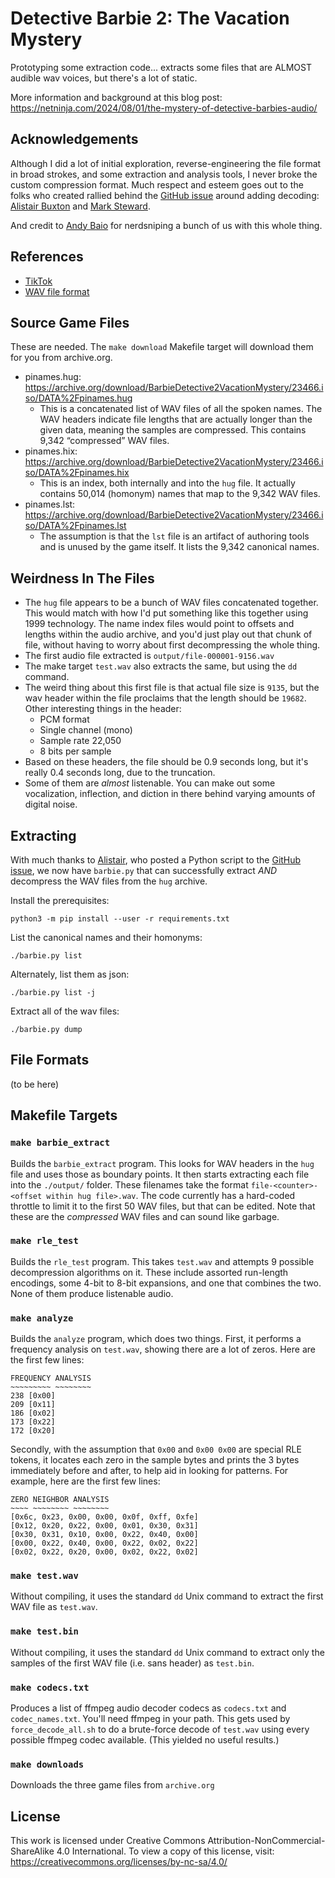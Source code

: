 # Detective Barbie 2: The Vacation Mystery

Prototyping some extraction code... extracts some files that are ALMOST audible wav voices, but there's a lot of static.

More information and background at this blog post: <https://netninja.com/2024/08/01/the-mystery-of-detective-barbies-audio/>

## Acknowledgements

Although I did a lot of initial exploration, reverse-engineering the file format in broad strokes, and some extraction and analysis tools, I never broke the custom compression format. Much respect and esteem goes out to the folks who created rallied behind the [GitHub issue](https://github.com/BrianEnigma/BarbieExtract/issues/1) around adding decoding: [Alistair Buxton](https://github.com/ali1234) and [Mark Steward](https://github.com/marksteward).

And credit to [Andy Baio](https://waxy.org) for nerdsniping a bunch of us with this whole thing.

## References

- [TikTok](https://www.tiktok.com/t/ZTNQ1jY9S/)
- [WAV file format](https://docs.fileformat.com/audio/wav/)

## Source Game Files

These are needed. The `make download` Makefile target will download them for you from archive.org.

- pinames.hug: <https://archive.org/download/BarbieDetective2VacationMystery/23466.iso/DATA%2Fpinames.hug>
    - This is a concatenated list of WAV files of all the spoken names. The WAV headers indicate file lengths that are actually longer than the given data, meaning the samples are compressed. This contains 9,342 “compressed” WAV files.
- pinames.hix: <https://archive.org/download/BarbieDetective2VacationMystery/23466.iso/DATA%2Fpinames.hix>
    - This is an index, both internally and into the `hug` file. It actually contains 50,014 (homonym) names that map to the 9,342 WAV files.
- pinames.lst: <https://archive.org/download/BarbieDetective2VacationMystery/23466.iso/DATA%2Fpinames.lst>
    - The assumption is that the `lst` file is an artifact of authoring tools and is unused by the game itself. It lists the 9,342 canonical names.

## Weirdness In The Files

- The `hug` file appears to be a bunch of WAV files concatenated together. This would match with how I'd put something like this together using 1999 technology. The name index files would point to offsets and lengths within the audio archive, and you'd just play out that chunk of file, without having to worry about first decompressing the whole thing.
- The first audio file extracted is `output/file-000001-9156.wav`
- The make target `test.wav` also extracts the same, but using the `dd` command.
- The weird thing about this first file is that actual file size is `9135`, but the wav header within the file proclaims that the length should be `19682`. Other interesting things in the header:
    - PCM format
    - Single channel (mono)
    - Sample rate 22,050
    - 8 bits per sample
- Based on these headers, the file should be 0.9 seconds long, but it's really 0.4 seconds long, due to the truncation.
- Some of them are _almost_ listenable. You can make out some vocalization, inflection, and diction in there behind varying amounts of digital noise.

## Extracting

With much thanks to [Alistair](https://github.com/ali1234), who posted a Python script to the [GitHub issue](https://github.com/BrianEnigma/BarbieExtract/issues/1), we now have `barbie.py` that can successfully extract *AND* decompress the WAV files from the `hug` archive.

Install the prerequisites:

```
python3 -m pip install --user -r requirements.txt
```

List the canonical names and their homonyms:

```
./barbie.py list
```

Alternately, list them as json:

```
./barbie.py list -j
```

Extract all of the wav files:

```
./barbie.py dump
```

## File Formats

(to be here)

## Makefile Targets

### `make barbie_extract`

Builds the `barbie_extract` program. This looks for WAV headers in the `hug` file and uses those as boundary points. It then starts extracting each file into the `./output/` folder. These filenames take the format `file-<counter>-<offset within hug file>.wav`. The code currently has a hard-coded throttle to limit it to the first 50 WAV files, but that can be edited. Note that these are the _compressed_ WAV files and can sound like garbage.

### `make rle_test`

Builds the `rle_test` program. This takes `test.wav` and attempts 9 possible decompression algorithms on it. These include assorted run-length encodings, some 4-bit to 8-bit expansions, and one that combines the two. None of them produce listenable audio.

### `make analyze`

Builds the `analyze` program, which does two things. First, it performs a frequency analysis on `test.wav`, showing there are a lot of zeros. Here are the first few lines:

```
FREQUENCY ANALYSIS
~~~~~~~~~ ~~~~~~~~
238	[0x00]
209	[0x11]
186	[0x02]
173	[0x22]
172	[0x20]
```

Secondly, with the assumption that `0x00` and `0x00 0x00` are special RLE tokens, it locates each zero in the sample bytes and prints the 3 bytes immediately before and after, to help aid in looking for patterns. For example, here are the first few lines:

```
ZERO NEIGHBOR ANALYSIS
~~~~ ~~~~~~~~ ~~~~~~~~
[0x6c, 0x23, 0x00, 0x00, 0x0f, 0xff, 0xfe]
[0x12, 0x20, 0x22, 0x00, 0x01, 0x30, 0x31]
[0x30, 0x31, 0x10, 0x00, 0x22, 0x40, 0x00]
[0x00, 0x22, 0x40, 0x00, 0x22, 0x02, 0x22]
[0x02, 0x22, 0x20, 0x00, 0x02, 0x22, 0x02]
```

### `make test.wav`

Without compiling, it uses the standard `dd` Unix command to extract the first WAV file as `test.wav`.

### `make test.bin`

Without compiling, it uses the standard `dd` Unix command to extract only the samples of the first WAV file (i.e. sans header) as `test.bin`.

### `make codecs.txt`

Produces a list of ffmpeg audio decoder codecs as `codecs.txt` and `codec_names.txt`. You'll need ffmpeg in your path. This gets used by `force_decode_all.sh` to do a brute-force decode of `test.wav` using every possible ffmpeg codec available. (This yielded no useful results.)

### `make downloads`

Downloads the three game files from `archive.org`

## License

This work is licensed under Creative Commons Attribution-NonCommercial-ShareAlike 4.0 International. To view a copy of this license, visit: <https://creativecommons.org/licenses/by-nc-sa/4.0/>
